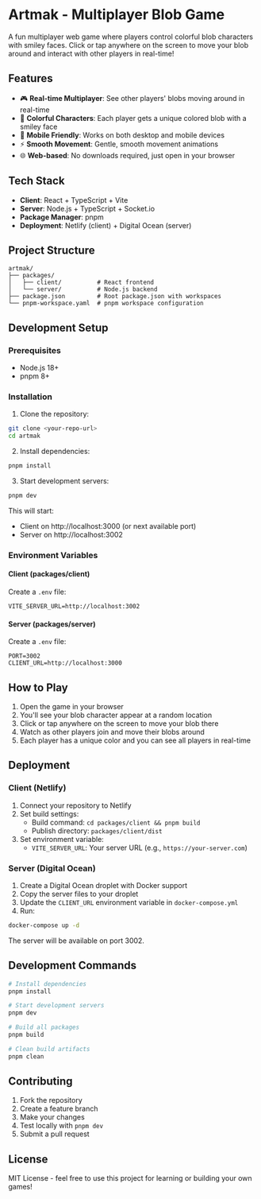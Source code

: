 # Artmak - Multiplayer Blob Game

A fun multiplayer web game where players control colorful blob characters with smiley faces. Click or tap anywhere on the screen to move your blob around and interact with other players in real-time!

## Features

- 🎮 **Real-time Multiplayer**: See other players' blobs moving around in real-time
- 🎨 **Colorful Characters**: Each player gets a unique colored blob with a smiley face
- 📱 **Mobile Friendly**: Works on both desktop and mobile devices
- ⚡ **Smooth Movement**: Gentle, smooth movement animations
- 🌐 **Web-based**: No downloads required, just open in your browser

## Tech Stack

- **Client**: React + TypeScript + Vite
- **Server**: Node.js + TypeScript + Socket.io
- **Package Manager**: pnpm
- **Deployment**: Netlify (client) + Digital Ocean (server)

## Project Structure

```
artmak/
├── packages/
│   ├── client/          # React frontend
│   └── server/          # Node.js backend
├── package.json         # Root package.json with workspaces
└── pnpm-workspace.yaml  # pnpm workspace configuration
```

## Development Setup

### Prerequisites

- Node.js 18+ 
- pnpm 8+

### Installation

1. Clone the repository:
```bash
git clone <your-repo-url>
cd artmak
```

2. Install dependencies:
```bash
pnpm install
```

3. Start development servers:
```bash
pnpm dev
```

This will start:
- Client on http://localhost:3000 (or next available port)
- Server on http://localhost:3002

### Environment Variables

#### Client (packages/client)
Create a `.env` file:
```env
VITE_SERVER_URL=http://localhost:3002
```

#### Server (packages/server)
Create a `.env` file:
```env
PORT=3002
CLIENT_URL=http://localhost:3000
```

## How to Play

1. Open the game in your browser
2. You'll see your blob character appear at a random location
3. Click or tap anywhere on the screen to move your blob there
4. Watch as other players join and move their blobs around
5. Each player has a unique color and you can see all players in real-time

## Deployment

### Client (Netlify)

1. Connect your repository to Netlify
2. Set build settings:
   - Build command: `cd packages/client && pnpm build`
   - Publish directory: `packages/client/dist`
3. Set environment variable:
   - `VITE_SERVER_URL`: Your server URL (e.g., `https://your-server.com`)

### Server (Digital Ocean)

1. Create a Digital Ocean droplet with Docker support
2. Copy the server files to your droplet
3. Update the `CLIENT_URL` environment variable in `docker-compose.yml`
4. Run:
```bash
docker-compose up -d
```

The server will be available on port 3002.

## Development Commands

```bash
# Install dependencies
pnpm install

# Start development servers
pnpm dev

# Build all packages
pnpm build

# Clean build artifacts
pnpm clean
```

## Contributing

1. Fork the repository
2. Create a feature branch
3. Make your changes
4. Test locally with `pnpm dev`
5. Submit a pull request

## License

MIT License - feel free to use this project for learning or building your own games!